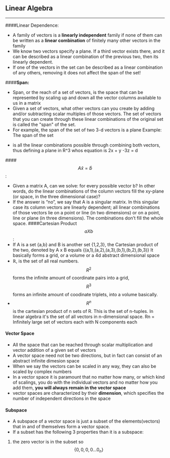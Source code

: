 ## Linear Algebra
---
####Linear Dependence: 
* A family of vectors is a **linearly independent** family if none of them can be written as a **linear combination** of finitely many other vectors in the family
* We know two vectors specify a plane. If a third vector exists there, and it can be described as a linear combination of the previous two, then its linearly dependent.
* If one of the vectors in the set can be described as a linear combination of any others, removing it does not affect the span of the set!


####**Span:** 

* Span, or the reach of a set of vectors, is the space that can be represented by scaling up and down all the vector columns available to us in a matrix
* Given a set of vectors, what other vectors can you create by adding and/or subtracting scalar multiples of those vectors. The set of vectors that you can create through these linear combinations of the original set is called the "span" of the set.
* For example, the span of the set of two 3-d vectors is a plane
Example: The span of the set   

$$  $$ 

* is all the linear combinations possible through combining both vectors, thus defining a plane in R^3 whos equation is  2x + y -3z = d
 
####$$ A\hat{x} = \hat{b}$$:
* Given a matrix A, can we solve: for every possible vector b? In other words, do the linear combinations of the column vectors fill the xy-plane (or space, in the three dimensional case)? 
* If the answer is “no”, we say that A is a singular matrix. In this singular 
case its column vectors are linearly dependent; all linear combinations of those 
vectors lie on a point or line (in two dimensions) or on a point, line or plane (in 
three dimensions). The combinations don’t fill the whole space. 
####Cartesian Product $$ a X b$$:
*  If A is a set {a,b} and B is another set {1,2,3}, the Cartesian product of the two, denoted by A x B equals {(a,1),(a,2),(a,3),(b,1),(b,2),(b,3)}
It basically forms a grid, or a volume or a 4d abstract dimensional space
*  ℝ, is the set of all real numbers.  $$R^2$$ forms the infinite amount of coordinate pairs into a grid, $$R^3$$ forms an infinite amount of coodinate triplets, into a volume basically.
*  $$ R^n $$ is the cartesian product of n sets of R. This is the set of n-tuples. In linear algebra it's the set of all vectors in n-dimensional space. 
Rn = Infinitely large set of vectors each with N components each

#### Vector Space
* All the space that can be reached through scalar multiplication and vector addition of a given set of vectors
* A vector space need not be two directions, but in fact can consist of an abstract infinite dimesion space
* When we say the vectors can be scaled in any way, they can also be scaled by complex numbers
* In a vector space it is paramount that no matter how many, or which kind of scalings, you do with the individual vectors and no matter how you add them, **you will always remain in the vector space**
* vector spaces are characterized by their **dimension**, which specifies the number of independent directions in the space
 
#### Subspace
* A subspace of a vector space is just a subset of the elements(vectors) that in and of themselves form a vector space.
* If a subset has the following 3 properties than it is a subspace:
1) the zero vector is in the subset so 
$$ \{0,0,0,0...0_n \} $$







